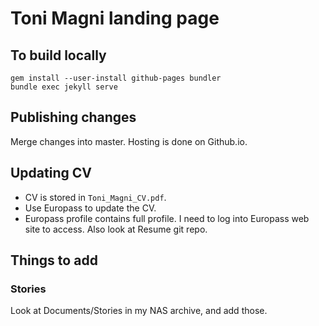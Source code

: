 # Toni Magni landing page

## To build locally

    gem install --user-install github-pages bundler
    bundle exec jekyll serve

## Publishing changes

Merge changes into master. Hosting is done on Github.io.

## Updating CV

* CV is stored in `Toni_Magni_CV.pdf`.
* Use Europass to update the CV.
* Europass profile contains full profile. I need to log into Europass web site to access. Also look at Resume git repo.

## Things to add

### Stories

Look at Documents/Stories in my NAS archive, and add those.


